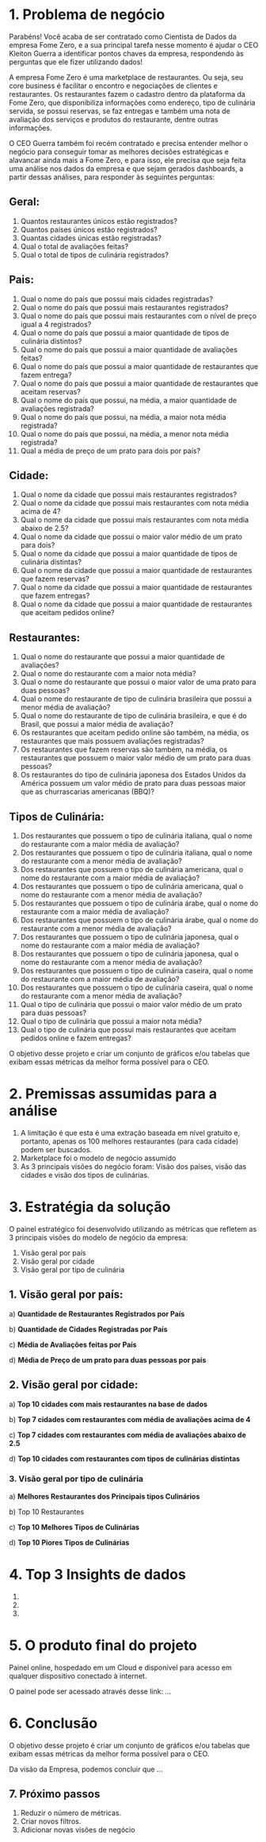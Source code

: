 # 1. Problema de negócio

Parabéns! Você acaba de ser contratado como Cientista de Dados da empresa
Fome Zero, e a sua principal tarefa nesse momento é ajudar o CEO Kleiton Guerra
a identificar pontos chaves da empresa, respondendo às perguntas que ele fizer
utilizando dados!

A empresa Fome Zero é uma marketplace de restaurantes. Ou seja, seu core
business é facilitar o encontro e negociações de clientes e restaurantes. Os
restaurantes fazem o cadastro dentro da plataforma da Fome Zero, que disponibiliza
informações como endereço, tipo de culinária servida, se possui reservas, se faz
entregas e também uma nota de avaliação dos serviços e produtos do restaurante,
dentre outras informações.

O CEO Guerra também foi recém contratado e precisa entender melhor o negócio
para conseguir tomar as melhores decisões estratégicas e alavancar ainda mais a
Fome Zero, e para isso, ele precisa que seja feita uma análise nos dados da
empresa e que sejam gerados dashboards, a partir dessas análises, para responder
às seguintes perguntas:

## Geral:

1. Quantos restaurantes únicos estão registrados?
2. Quantos países únicos estão registrados?
3. Quantas cidades únicas estão registradas?
4. Qual o total de avaliações feitas?
5. Qual o total de tipos de culinária registrados?

## Pais:

1. Qual o nome do país que possui mais cidades registradas?
2. Qual o nome do país que possui mais restaurantes registrados?
3. Qual o nome do país que possui mais restaurantes com o nível de preço igual a 4
registrados?
4. Qual o nome do país que possui a maior quantidade de tipos de culinária
distintos?
5. Qual o nome do país que possui a maior quantidade de avaliações feitas?
6. Qual o nome do país que possui a maior quantidade de restaurantes que fazem entrega?
7. Qual o nome do país que possui a maior quantidade de restaurantes que aceitam reservas?
8. Qual o nome do país que possui, na média, a maior quantidade de avaliações registrada?
9. Qual o nome do país que possui, na média, a maior nota média registrada?
10. Qual o nome do país que possui, na média, a menor nota média registrada?
11. Qual a média de preço de um prato para dois por país?

## Cidade:

1. Qual o nome da cidade que possui mais restaurantes registrados?
2. Qual o nome da cidade que possui mais restaurantes com nota média acima de 4?
3. Qual o nome da cidade que possui mais restaurantes com nota média abaixo de 2.5?
4. Qual o nome da cidade que possui o maior valor médio de um prato para dois?
5. Qual o nome da cidade que possui a maior quantidade de tipos de culinária distintas?
6. Qual o nome da cidade que possui a maior quantidade de restaurantes que fazem reservas?
7. Qual o nome da cidade que possui a maior quantidade de restaurantes que fazem entregas?
8. Qual o nome da cidade que possui a maior quantidade de restaurantes que aceitam pedidos online?

## Restaurantes:

1. Qual o nome do restaurante que possui a maior quantidade de avaliações?
2. Qual o nome do restaurante com a maior nota média?
3. Qual o nome do restaurante que possui o maior valor de uma prato para duas pessoas?
4. Qual o nome do restaurante de tipo de culinária brasileira que possui a menor média de avaliação?
5. Qual o nome do restaurante de tipo de culinária brasileira, e que é do Brasil, que possui a maior média de avaliação?
6. Os restaurantes que aceitam pedido online são também, na média, os restaurantes que mais possuem avaliações registradas?
7. Os restaurantes que fazem reservas são também, na média, os restaurantes que possuem o maior valor médio de um prato para duas pessoas?
8. Os restaurantes do tipo de culinária japonesa dos Estados Unidos da América possuem um valor médio de prato para duas pessoas maior que as churrascarias
americanas (BBQ)?

## Tipos de Culinária:

1. Dos restaurantes que possuem o tipo de culinária italiana, qual o nome do restaurante com a maior média de avaliação?
2. Dos restaurantes que possuem o tipo de culinária italiana, qual o nome do restaurante com a menor média de avaliação?
3. Dos restaurantes que possuem o tipo de culinária americana, qual o nome do restaurante com a maior média de avaliação?
4. Dos restaurantes que possuem o tipo de culinária americana, qual o nome do restaurante com a menor média de avaliação?
5. Dos restaurantes que possuem o tipo de culinária árabe, qual o nome do restaurante com a maior média de avaliação?
6. Dos restaurantes que possuem o tipo de culinária árabe, qual o nome do restaurante com a menor média de avaliação?
7. Dos restaurantes que possuem o tipo de culinária japonesa, qual o nome do restaurante com a maior média de avaliação?
8. Dos restaurantes que possuem o tipo de culinária japonesa, qual o nome do restaurante com a menor média de avaliação?
9. Dos restaurantes que possuem o tipo de culinária caseira, qual o nome do restaurante com a maior média de avaliação?
10. Dos restaurantes que possuem o tipo de culinária caseira, qual o nome do restaurante com a menor média de avaliação?
11. Qual o tipo de culinária que possui o maior valor médio de um prato para duas pessoas?
12. Qual o tipo de culinária que possui a maior nota média?
13. Qual o tipo de culinária que possui mais restaurantes que aceitam pedidos online e fazem entregas?

O objetivo desse projeto e criar um conjunto de gráficos e/ou tabelas que exibam essas métricas da melhor forma possível para o CEO.

# 2. Premissas assumidas para a análise

1. A limitação é que esta é uma extração baseada em nível gratuito e, portanto, apenas os 100 melhores restaurantes (para cada cidade) podem ser buscados.
2. Marketplace foi o modelo de negócio assumido
3. As 3 principais visões do negócio foram: Visão dos países, visão das cidades e visão dos tipos de culinárias. 

# 3. Estratégia da solução

O painel estratégico foi desenvolvido utilizando as métricas que refletem as 3 principais visões do modelo de negócio da empresa:

1. Visão geral por país 
2. Visão geral por cidade
3. Visão geral por tipo de culinária

## 1. Visão geral por país:

a) **Quantidade de Restaurantes Registrados por País**

b) **Quantidade de Cidades Registradas por País**

c) **Média de Avaliações feitas por País**

d) **Média de Preço de um prato para duas pessoas por país**

## 2. Visão geral por cidade:

a) **Top 10 cidades com mais restaurantes na base de dados**

b) **Top 7 cidades com restaurantes com média de avaliações acima de 4**

c) **Top 7 cidades com restaurantes com média de avaliações abaixo de 2.5**

d) **Top 10 cidades com restaurantes com tipos de culinárias distintas**

### 3. Visão geral por tipo de culinária

a) ****Melhores Restaurantes dos Principais tipos Culinários****

b) Top 10 Restaurantes

c) **Top 10 Melhores Tipos de Culinárias**

d) **Top 10 Piores Tipos de Culinárias**

# 4. Top 3 Insights de dados

1.

2.

3.

# 5. O produto final do projeto

Painel online, hospedado em um Cloud e disponível para acesso em qualquer dispositivo conectado à internet.

O painel pode ser acessado através desse link: …

# 6. Conclusão

O objetivo desse projeto é criar um conjunto de gráficos e/ou tabelas que exibam essas métricas da melhor forma possível para o CEO.

Da visão da Empresa, podemos concluir que …

## 7. Próximo passos

1. Reduzir o número de métricas.
2. Criar novos filtros.
3. Adicionar novas visões de negócio
